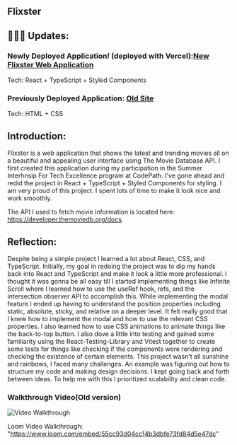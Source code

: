 


## Flixster

## 👷🏽‍♀️ Updates:

### Newly Deployed Application! (deployed with Vercel):[New Flixster Web Application](https://flixster-web-m9gtgnw5m-stephanes-projects-022e3b78.vercel.app/)
Tech: React + TypeScript + Styled Components

### Previously Deployed Application: [Old Site](https://stephboss9.github.io/flixster_movie_app/)
Tech: HTML + CSS


## Introduction:
Flixster is a web application that shows the latest and trending movies all on a beautiful and appealing user interface using The Movie Database API.
I first created this application during my participation in the Summer Interhnsip For Tech Excellence program at CodePath. I've gone ahead and redid the project
in React + TypeScript + Styled Components for styling. I am very proud of this project. I spent lots of time to make it look nice and work smoothly. 

The API I used to fetch movie information is located here: https://developer.themoviedb.org/docs.

## Reflection:
Despite being a simple project I learned a lot about React,  CSS, and TypeScript. Initially, my goal in redoing the project was to dip my hands back into React and TypeScript and make it look a little more professional. I thought it was gonna be all easy till I started implementing things like Infinite Scroll where I learned how to use the useRef hook, refs, and the intersection observer API to accomplish this. While implementing the modal feature I ended up having to understand the position properties including static, absolute, sticky, and relative on a deeper level. It felt really good that I knew how to implement the modal and how to use the relevant CSS properties. I also learned how to use CSS animations to animate things like the back-to-top button. I also dove a little into testing and gained some familiarity using the React-Testing-Library and Vitest together to create some tests for things like checking if the components were rendering and checking the existence of certain elements. This project wasn't all sunshine and rainbows, I faced many challenges. An example was figuring out how to structure my code and making design decisions. I kept going back and forth between ideas. To help me with this I prioritized scalability and clean code.           

### Walkthrough Video(Old version)

<img src='Flixster_Walkthrough.gif' title='Video Walkthrough' width='' alt='Video Walkthrough' />

Loom Video Walkthrough: "https://www.loom.com/embed/55cc93d04cc14b3dbfe73fd84d5e47dc"


